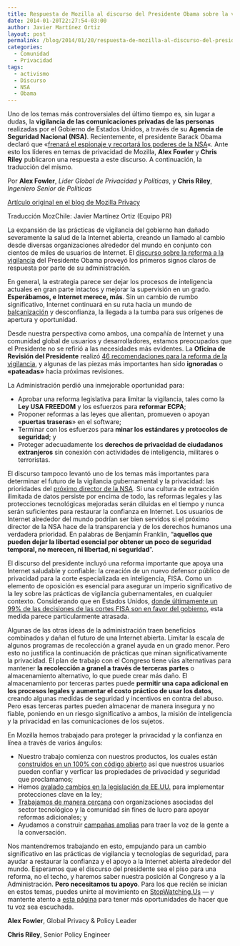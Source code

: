 ```yaml
---
title: Respuesta de Mozilla al discurso del Presidente Obama sobre la vigilancia
date: 2014-01-20T22:27:54-03:00
author: Javier Martínez Ortiz
layout: post
permalink: /blog/2014/01/20/respuesta-de-mozilla-al-discurso-del-presidente-obama-sobre-la-vigilancia/
categories:
  - Comunidad
  - Privacidad
tags:
  - activismo
  - Discurso
  - NSA
  - Obama
---
```

Uno de los temas más controversiales del último tiempo es, sin lugar a dudas, la **vigilancia de las comunicaciones privadas de las personas** realizadas por el Gobierno de Estados Unidos, a través de su **Agencia de Seguridad Nacional (NSA)**. Recientemente, el presidente Barack Obama declaró que «<a href="https://www.biobiochile.cl/2014/01/17/obama-promete-frenar-espionaje-a-paises-aliados-y-recorta-poderes-de-agencia-de-seguridad-nacional.shtml" target="_blank">frenará el espionaje y recortará los poderes de la NSA</a>«. Ante esto los líderes en temas de privacidad de Mozilla, **Alex Fowler** y **Chris Riley** publicaron una respuesta a este discurso. A continuación, la traducción del mismo.

Por **Alex Fowler**, _Lider Global de Privacidad y Políticas_, y **Chris Riley**, _Ingeniero Senior de Politicas_

<a href="https://blog.mozilla.org/privacy/2014/01/17/response-to-president-obamas-speech-on-surveillance/" hreflang="en">Artículo original en el blog de Mozilla Privacy</a>

Traducción MozChile: Javier Martínez Ortiz (Equipo PR)

<!--more-->

La expansión de las prácticas de vigilancia del gobierno han dañado severamente la salud de la Internet abierta, creando un llamado al cambio desde diversas organizaciones alrededor del mundo en conjunto con cientos de miles de usuarios de Internet. El [discurso sobre la reforma a la vigilancia](https://www.washingtonpost.com/politics/in-speech-obama-to-call-for-restructuring-of-nsas-surveillance-program/2014/01/17/e9d5a8ba-7f6e-11e3-95c6-0a7aa80874bc_story.html) del Presidente Obama proveyó los primeros signos claros de respuesta por parte de su administración.

En general, la estrategia parece ser dejar los procesos de inteligencia actuales en gran parte intactos y mejorar la supervisión en un grado. **Esperábamos, e Internet merece, más**. Sin un cambio de rumbo significativo, Internet continuará en su ruta hacia un mundo de <a href="https://es.wikipedia.org/wiki/Balcanizaci%C3%B3n" target="_blank">balcanización</a> y desconfianza, la llegada a la tumba para sus orígenes de apertura y oportunidad.

Desde nuestra perspectiva como ambos, una compañía de Internet y una comunidad global de usuarios y desarrolladores, estamos preocupados que el Presidente no se refirió a las necesidades más evidentes. La **Oficina de Revisión del Presidente** realizó [46 recomendaciones para la reforma de la vigilancia](https://www.washingtonpost.com/world/national-security/nsa-shouldnt-keep-phone-database-review-board-recommends/2013/12/18/f44fe7c0-67fd-11e3-a0b9-249bbb34602c_story.html?hpid=z1), y algunas de las piezas más importantes han sido **ignoradas** o **«pateadas»** hacia próximas revisiones.

La Administración perdió una inmejorable oportunidad para:

  * Aprobar una reforma legislativa para limitar la vigilancia, tales como la **Ley USA FREEDOM** y los esfuerzos para **reformar ECPA**;
  * Proponer reformas a las leyes que alientan, promueven o apoyan «**puertas traseras**» en el software;
  * Terminar con los esfuerzos para **minar los estándares y protocolos de seguridad**; y
  * Proteger adecuadamente los **derechos de privacidad de ciudadanos extranjeros** sin conexión con actividades de inteligencia, militares o terroristas.

El discurso tampoco levantó uno de los temas más importantes para determinar el futuro de la vigilancia gubernamental y la privacidad: las prioridades del [próximo director de la NSA](https://www.usatoday.com/story/news/politics/2013/10/17/nsa-director-alexander-steps-down-in-2014/3002985/). Si una cultura de extracción ilimitada de datos persiste por encima de todo, las reformas legales y las protecciones tecnológicas mejoradas serán diluidas en el tiempo y nunca serán suficientes para restaurar la confianza en Internet. Los usuarios de Internet alrededor del mundo podrían ser bien servidos si el próximo director de la NSA hace de la transparencia y de los derechos humanos una verdadera prioridad. En palabras de Benjamin Franklin, “**aquellos que pueden dejar la libertad esencial por obtener un poco de seguridad temporal, no merecen, ni libertad, ni seguridad**”.

El discurso del presidente incluyó una reforma importante que apoya una Internet saludable y confiable: la creación de un nuevo defensor público de privacidad para la corte especializada en inteligencia, FISA. Como un elemento de oposición es esencial para asegurar un imperio significativo de la ley sobre las prácticas de vigilancia gubernamentales, en cualquier contexto. Considerando que en Estados Unidos, [donde últimamente un 99% de las decisiones de las cortes FISA son en favor del gobierno](http://www.npr.org/blogs/thetwo-way/2013/10/15/234840282/fisa-court-we-approve-99-percent-of-wiretap-applications), esta medida parece particularmente atrasada.

Algunas de las otras ideas de la administración traen beneficios combinados y dañan el futuro de una Internet abierta. Limitar la escala de algunos programas de recolección a granel ayuda en un grado menor. Pero esto no justifica la continuación de prácticas que minan significativamente la privacidad. El plan de trabajo con el Congreso tiene vías alternativas para mantener **la recolección a granel a través de terceras partes** o almacenamiento alternativo, lo que puede crear más daño. El almacenamiento por terceras partes puede **permitir una capa adicional en los procesos legales y aumentar el costo práctico de usar los datos**, creando algunas medidas de seguridad y incentivos en contra del abuso. Pero esas terceras partes pueden almacenar de manera insegura y no fiable, poniendo en un riesgo significativo a ambos, la misión de inteligencia y la privacidad en las comunicaciones de los sujetos.

En Mozilla hemos trabajado para proteger la privacidad y la confianza en línea a través de varios ángulos:

  * Nuestro trabajo comienza con nuestros productos, los cuales están [construídos en un 100% con código abierto](https://brendaneich.com/2014/01/trust-but-verify/) así que nuestros usuarios pueden confiar y verficar las propiedades de privacidad y seguridad que proclamamos;
  * Hemos [avalado cambios en la legislación de EE.UU.](https://blog.mozilla.org/blog/2013/10/29/the-freedom-act-will-help-rebuild-user-trust-in-the-internet/) para implementar protecciones clave en la ley;
  * [Trabajamos de manera cercana](https://blog.mozilla.org/blog/2013/07/18/the-internet-sector-calls-for-greater-transparency-in-requests-for-user-data/) con organizaciones asociadas del sector tecnológico y la comunidad sin fines de lucro para apoyar reformas adicionales; y
  * Ayudamos a construir [campañas amplias](https://blog.mozilla.org/blog/2013/06/11/stopwatching-us-mozilla-launches-massive-campaign-on-digital-surveillance/) para traer la voz de la gente a la conversación.

Nos mantendremos trabajando en esto, empujando para un cambio significativo en las prácticas de vigilancia y tecnologías de seguridad, para ayudar a restaurar la confianza y el apoyo a la Internet abierta alrededor del mundo. Esperamos que el discurso del presidente sea el piso para una reforma, no el techo, y haremos saber nuestra posición al Congreso y a la Administración. **Pero necesitamos tu apoyo**. Para los que recién se inician en estos temas, puedes unirte al movimiento en [StopWatching.Us](https://stopwatching.us) — y mantente atento a <a href="https://blog.mozilla.org/privacy/" target="_blank">esta página</a> para tener más oportunidades de hacer que tu voz sea escuchada.

**Alex Fowler**, Global Privacy & Policy Leader

**Chris Riley**, Senior Policy Engineer